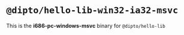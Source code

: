 # `@dipto/hello-lib-win32-ia32-msvc`

This is the **i686-pc-windows-msvc** binary for `@dipto/hello-lib`
